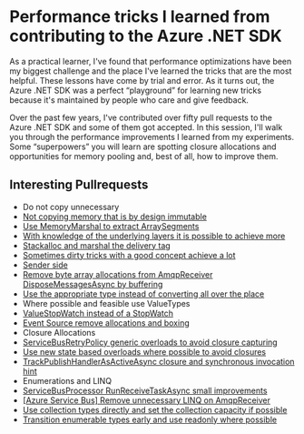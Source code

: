 # Performance tricks I learned from contributing to the Azure .NET SDK

As a practical learner, I've found that performance optimizations have been my biggest challenge and the place I've learned the tricks that are the most helpful. These lessons have come by trial and error. As it turns out, the Azure .NET SDK was a perfect “playground” for learning new tricks because it's maintained by people who care and give feedback. 

Over the past few years, I've contributed over fifty pull requests to the Azure .NET SDK and some of them got accepted. In this session, I'll walk you through the performance improvements I learned from my experiments. Some “superpowers” you will learn are spotting closure allocations and opportunities for memory pooling and, best of all, how to improve them. 

## Interesting Pullrequests

- Do not copy unnecessary
 - [Not copying memory that is by design immutable](https://github.com/Azure/azure-sdk-for-net/pull/11255)
 - [Use MemoryMarshal to extract ArraySegments](https://github.com/Azure/azure-sdk-for-net/pull/19821)
 - [With knowledge of the underlying layers it is possible to achieve more](https://github.com/Azure/azure-sdk-for-net/pull/19823)
 - [Stackalloc and marshal the delivery tag](https://github.com/Azure/azure-sdk-for-net/pull/19857)
 - [Sometimes dirty tricks with a good concept achieve a lot](https://github.com/Azure/azure-sdk-for-net/pull/19996)
  - [Sender side](https://github.com/Azure/azure-sdk-for-net/pull/20098)
 - [Remove byte array allocations from AmqpReceiver DisposeMessagesAsync by buffering](https://github.com/Azure/azure-sdk-for-net/pull/20427)
 - [Use the appropriate type instead of converting all over the place](https://github.com/Azure/azure-sdk-for-net/pull/20543/files)
- Where possible and feasible use ValueTypes
 - [ValueStopWatch instead of a StopWatch](https://github.com/Azure/azure-sdk-for-net/pull/11266)
 - [Event Source remove allocations and boxing](https://github.com/Azure/azure-sdk-for-net/pull/26989)
- Closure Allocations
 - [ServiceBusRetryPolicy generic overloads to avoid closure capturing](https://github.com/Azure/azure-sdk-for-net/pull/19522)
 - [Use new state based overloads where possible to avoid closures](https://github.com/Azure/azure-sdk-for-net/pull/19884) 
 - [TrackPublishHandlerAsActiveAsync closure and synchronous invocation hint](https://github.com/Azure/azure-sdk-for-net/pull/26986/files)
- Enumerations and LINQ
 - [ServiceBusProcessor RunReceiveTaskAsync small improvements](https://github.com/Azure/azure-sdk-for-net/pull/19665) 
 - [[Azure Service Bus] Remove unnecessary LINQ on AmqpReceiver](https://github.com/Azure/azure-sdk-for-net/pull/11272)
 - [Use collection types directly and set the collection capacity if possible](https://github.com/Azure/azure-sdk-for-net/pull/20571)
 - [Transition enumerable types early and use readonly where possible](https://github.com/Azure/azure-sdk-for-net/pull/26911)